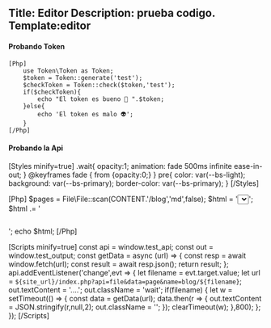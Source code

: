 Title: Editor
Description: prueba codigo.
Template:editor
----

#### Probando Token

    [Php]
        use Token\Token as Token;
        $token = Token::generate('test');
        $checkToken = Token::check($token,'test');
        if($checkToken){
            echo "El token es bueno 🐲 ".$token;
        }else{
            echo 'El token es malo 👽';
        }
    [/Php]


#### Probando la Api

[//]: # (Añadimos css minificado en el head.)
[Styles minify=true]
    .wait{
        opacity:1;
        animation: fade 500ms infinite ease-in-out;
    }
    @keyframes fade {
        from {opacity:0;}
    }
    pre{
        color: var(--bs-light);
        background: var(--bs-primary);
        border-color: var(--bs-primary);
    }
[/Styles]


[Php]
    $pages = File\File::scan(CONTENT.'/blog','md',false);
    $html = '<select id="test_api" class="form-control">';
    $html .= '<option> Seleciona el articulo </option>';
    foreach($pages as $filename){   
        // api=file&data=page&name=filename
        $name = str_replace('.md','',$filename);
        $html .= '<option value="'.$name.'">'.$name.'</option>';
    }
    $html .= '</select>';
    $html .= '<pre id="test_output"></pre>';
    echo $html;
[/Php]


[//]: # (Añadimos js minificado en el footer.)
[Scripts minify=true]
    const api = window.test_api;
    const out = window.test_output;
    const getData = async (url) => {
        const resp = await window.fetch(url);
        const result = await resp.json();
        return result;
    };
    api.addEventListener('change',evt => {
        let filename = evt.target.value;
        let url = `${site_url}/index.php?api=file&data=page&name=blog/${filename}`;
        out.textContent = '....';
        out.className = 'wait';
        if(filename) { 
            let w = setTimeout(() => {
                const data = getData(url);
                data.then(r => {
                    out.textContent = JSON.stringify(r,null,2);
                    out.className = '';
                });
                clearTimeout(w);
            },800);
        };
    });
[/Scripts]